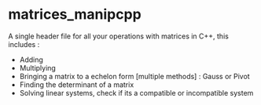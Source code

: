 # matrices_manipcpp
A single header file for all your operations with matrices in C++, this includes :

- Adding
- Multiplying
- Bringing a matrix to a echelon form [multiple methods] : Gauss or Pivot
- Finding the determinant of a matrix
- Solving linear systems, check if its a compatible or incompatible system